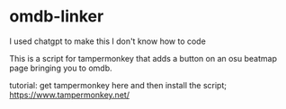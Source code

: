 # omdb-linker
I used chatgpt to make this I don't know how to code

This is a script for tampermonkey that adds a button on an osu beatmap page bringing you to omdb.

tutorial: get tampermonkey here and then install the script; https://www.tampermonkey.net/
